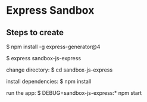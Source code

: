 # Express Sandbox

## Steps to create

$ npm install -g express-generator@4

$ express sandbox-js-express

change directory:
    $ cd sandbox-js-express

install dependencies:
    $ npm install

run the app:
    $ DEBUG=sandbox-js-express:* npm start

